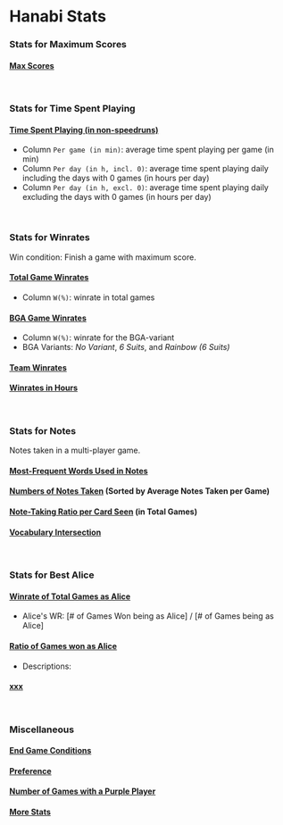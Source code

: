 # Hanabi Stats

### Stats for Maximum Scores

#### [Max Scores](output/scores/total_max_scores.tsv)

<br/>

### Stats for Time Spent Playing

#### [Time Spent Playing (in non-speedruns)](output/time/times_spent.tsv)
- Column `Per game (in min)`: average time spent playing per game (in min)
- Column `Per day (in h, incl. 0)`: average time spent playing daily including the days with 0 games (in hours per day)
- Column `Per day (in h, excl. 0)`: average time spent playing daily excluding the days with 0 games (in hours per day)

<br/>

### Stats for Winrates

Win condition: Finish a game with maximum score.

#### [Total Game Winrates](output/winrate/highest_wr_all.tsv)
- Column `W(%)`: winrate in total games

#### [BGA Game Winrates](output/winrate/highest_wr_bga.tsv)
- Column `W(%)`: winrate for the BGA-variant
- BGA Variants: *No Variant*, *6 Suits*, and *Rainbow (6 Suits)*

#### [Team Winrates](output/winrate/teams_wr.tsv)


#### [Winrates in Hours](output/time/hours_wr.tsv)

<br/>

### Stats for Notes

Notes taken in a multi-player game.

#### [Most-Frequent Words Used in Notes](output/notes/frequent_words.tsv)

#### [Numbers of Notes Taken](output/notes/notes_count.tsv) (Sorted by Average Notes Taken per Game)

#### [Note-Taking Ratio per Card Seen](output/notes/notes_rates.tsv) (in Total Games)

#### [Vocabulary Intersection](output/notes/vocabulary_intersection.tsv)

<br/>

### Stats for Best Alice
#### [Winrate of Total Games as Alice](output/winrate/alice/starting_player_rate.tsv)
- Alice's WR: [# of Games Won being as Alice] / [# of Games being as Alice]
#### [Ratio of Games won as Alice](output/winrate/alice/starting_player_rate_2.tsv)
- Descriptions:
#### [xxx](output/winrate/alice/starting_player_upd.tsv)

<br/>

### Miscellaneous

#### [End Game Conditions](output/rank/end_condition.tsv)

#### [Preference](output/rank/preference.tsv)

#### [Number of Games with a Purple Player](output/purples.tsv)

#### [More Stats](output/up_to_date_stats.tsv)
